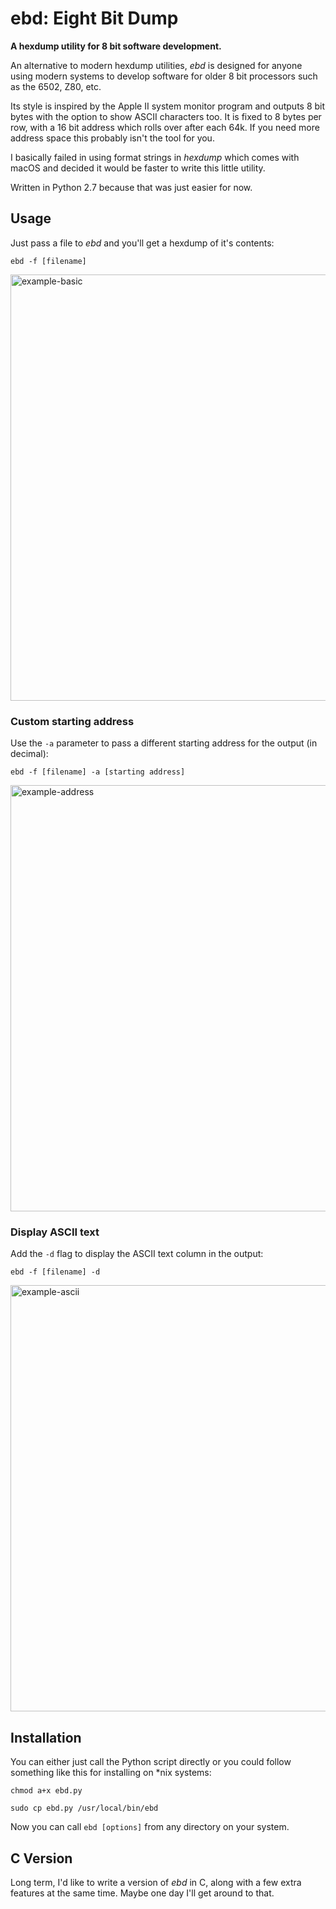 # ebd: Eight Bit Dump
**A hexdump utility for 8 bit software development.**

An alternative to modern hexdump utilities, *ebd* is designed for anyone using modern systems to develop software for older 8 bit processors such as the 6502, Z80, etc.

Its style is inspired by the Apple II system monitor program and outputs 8 bit bytes with the option to show ASCII characters too. It is fixed to 8 bytes per row, with a 16 bit address which rolls over after each 64k. If you need more address space this probably isn't the tool for you.

I basically failed in using format strings in *hexdump* which comes with macOS and decided it would be faster to write this little utility.

Written in Python 2.7 because that was just easier for now.

## Usage
Just pass a file to *ebd* and you'll get a hexdump of it's contents:

`ebd -f [filename]`

<img width="682" alt="example-basic" src="https://user-images.githubusercontent.com/1146324/81479384-c5967b80-921a-11ea-9a31-c69430bee5fd.png">

### Custom starting address
Use the `-a` parameter to pass a different starting address for the output (in decimal):

`ebd -f [filename] -a [starting address]`

<img width="682" alt="example-address" src="https://user-images.githubusercontent.com/1146324/81486076-47ea6400-924a-11ea-8c74-8ec3f0fc0fc7.png">

### Display ASCII text
Add the `-d` flag to display the ASCII text column in the output:

`ebd -f [filename] -d`

<img width="682" alt="example-ascii" src="https://user-images.githubusercontent.com/1146324/81486080-50429f00-924a-11ea-985d-713b7207e64f.png">


## Installation

You can either just call the Python script directly or you could follow something like this for installing on *nix systems:

`chmod a+x ebd.py`

`sudo cp ebd.py /usr/local/bin/ebd`

Now you can call `ebd [options]` from any directory on your system.

## C Version
Long term, I'd like to write a version of *ebd* in C, along with a few extra features at the same time. Maybe one day I'll get around to that.
